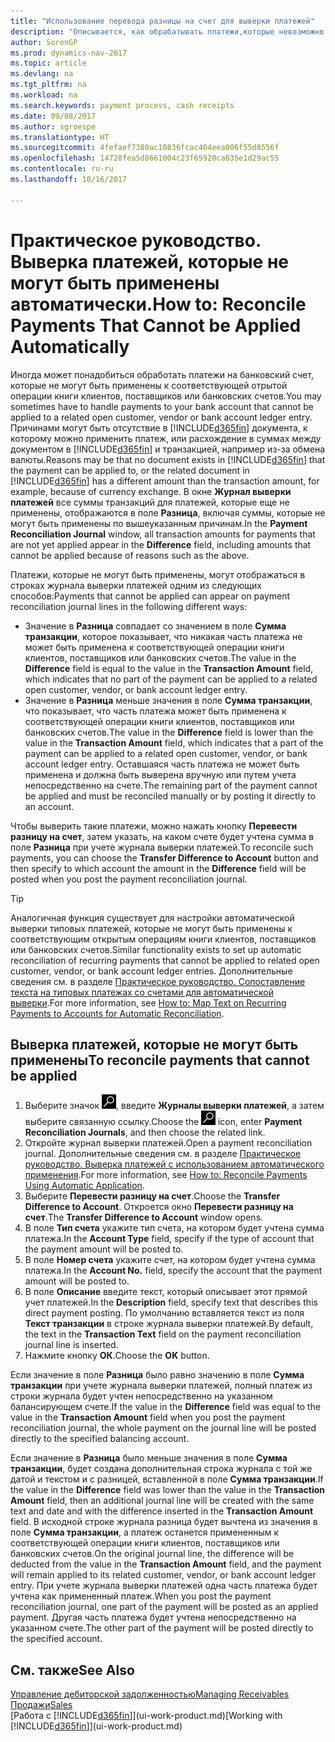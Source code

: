```yaml
---
title: "Использование перевода разницы на счет для выверки платежей"
description: "Описывается, как обрабатывать платежи,которые невозможно применить к документу, например, если возникает разница сумм из-за валютных курсов."
author: SorenGP
ms.prod: dynamics-nav-2017
ms.topic: article
ms.devlang: na
ms.tgt_pltfrm: na
ms.workload: na
ms.search.keywords: payment process, cash receipts
ms.date: 09/08/2017
ms.author: sgroespe
ms.translationtype: HT
ms.sourcegitcommit: 4fefaef7380ac10836fcac404eea006f55d8556f
ms.openlocfilehash: 14728fea5d8661004c23f65920ca835e1d29ac55
ms.contentlocale: ru-ru
ms.lasthandoff: 10/16/2017

---
```

# <a name="how-to-reconcile-payments-that-cannot-be-applied-automatically"></a><span data-ttu-id="cea0d-103">Практическое руководство. Выверка платежей, которые не могут быть применены автоматически.</span><span class="sxs-lookup"><span data-stu-id="cea0d-103">How to: Reconcile Payments That Cannot be Applied Automatically</span></span>
<span data-ttu-id="cea0d-104">Иногда может понадобиться обработать платежи на банковский счет, которые не могут быть применены к соответствующей отрытой операции книги клиентов, поставщиков или банковских счетов.</span><span class="sxs-lookup"><span data-stu-id="cea0d-104">You may sometimes have to handle payments to your bank account that cannot be applied to a related open customer, vendor or bank account ledger entry.</span></span> <span data-ttu-id="cea0d-105">Причинами могут быть отсутствие в [!INCLUDE[d365fin](includes/d365fin_md.md)] документа, к которому можно применить платеж, или расхождение в суммах между документом в [!INCLUDE[d365fin](includes/d365fin_md.md)] и транзакцией, например из-за обмена валюты.</span><span class="sxs-lookup"><span data-stu-id="cea0d-105">Reasons may be that no document exists in [!INCLUDE[d365fin](includes/d365fin_md.md)] that the payment can be applied to, or the related document in [!INCLUDE[d365fin](includes/d365fin_md.md)] has a different amount than the transaction amount, for example, because of currency exchange.</span></span> <span data-ttu-id="cea0d-106">В окне **Журнал выверки платежей** все суммы транзакций для платежей, которые еще не применены, отображаются в поле **Разница**, включая суммы, которые не могут быть применены по вышеуказанным причинам.</span><span class="sxs-lookup"><span data-stu-id="cea0d-106">In the **Payment Reconciliation Journal** window, all transaction amounts for payments that are not yet applied appear in the **Difference** field, including amounts that cannot be applied because of reasons such as the above.</span></span>

<span data-ttu-id="cea0d-107">Платежи, которые не могут быть применены, могут отображаться в строках журнала выверки платежей одним из следующих способов:</span><span class="sxs-lookup"><span data-stu-id="cea0d-107">Payments that cannot be applied can appear on payment reconciliation journal lines in the following different ways:</span></span>

* <span data-ttu-id="cea0d-108">Значение в **Разница** совпадает со значением в поле **Сумма транзакции**, которое показывает, что никакая часть платежа не может быть применена к соответствующей операции книги клиентов, поставщиков или банковских счетов.</span><span class="sxs-lookup"><span data-stu-id="cea0d-108">The value in the **Difference** field is equal to the value in the **Transaction Amount** field, which indicates that no part of the payment can be applied to a related open customer, vendor, or bank account ledger entry.</span></span>
* <span data-ttu-id="cea0d-109">Значение в **Разница** меньше значения в поле **Сумма транзакции**, что показывает, что часть платежа может быть применена к соответствующей операции книги клиентов, поставщиков или банковских счетов.</span><span class="sxs-lookup"><span data-stu-id="cea0d-109">The value in the **Difference** field is lower than the value in the **Transaction Amount** field, which indicates that a part of the payment can be applied to a related open customer, vendor, or bank account ledger entry.</span></span> <span data-ttu-id="cea0d-110">Оставшаяся часть платежа не может быть применена и должна быть выверена вручную или путем учета непосредственно на счете.</span><span class="sxs-lookup"><span data-stu-id="cea0d-110">The remaining part of the payment cannot be applied and must be reconciled manually or by posting it directly to an account.</span></span>

<span data-ttu-id="cea0d-111">Чтобы выверить такие платежи, можно нажать кнопку **Перевести разницу на счет**, затем указать, на каком счете будет учтена сумма в поле **Разница** при учете журнала выверки платежей.</span><span class="sxs-lookup"><span data-stu-id="cea0d-111">To reconcile such payments, you can choose the **Transfer Difference to Account** button and then specify to which account the amount in the **Difference** field will be posted when you post the payment reconciliation journal.</span></span>

> [!TIP]  
>   <span data-ttu-id="cea0d-112">Аналогичная функция существует для настройки автоматической выверки типовых платежей, которые не могут быть применены к соответствующим открытым операциям книги клиентов, поставщиков или банковских счетов.</span><span class="sxs-lookup"><span data-stu-id="cea0d-112">Similar functionality exists to set up automatic reconciliation of recurring payments that cannot be applied to related open customer, vendor, or bank account ledger entries.</span></span> <span data-ttu-id="cea0d-113">Дополнительные сведения см. в разделе [Практическое руководство. Сопоставление текста на типовых платежах со счетами для автоматической выверки](receivables-how-map-text-recurring-payments-accounts-auto-reconcilliation.md).</span><span class="sxs-lookup"><span data-stu-id="cea0d-113">For more information, see [How to: Map Text on Recurring Payments to Accounts for Automatic Reconciliation](receivables-how-map-text-recurring-payments-accounts-auto-reconcilliation.md).</span></span>

## <a name="to-reconcile-payments-that-cannot-be-applied"></a><span data-ttu-id="cea0d-114">Выверка платежей, которые не могут быть применены</span><span class="sxs-lookup"><span data-stu-id="cea0d-114">To reconcile payments that cannot be applied</span></span>
1. <span data-ttu-id="cea0d-115">Выберите значок ![Поиск страницы или отчета](media/ui-search/search_small.png "Значок поиска страницы или отчета"), введите **Журналы выверки платежей**, а затем выберите связанную ссылку.</span><span class="sxs-lookup"><span data-stu-id="cea0d-115">Choose the ![Search for Page or Report](media/ui-search/search_small.png "Search for Page or Report icon") icon, enter **Payment Reconciliation Journals**, and then choose the related link.</span></span>
2. <span data-ttu-id="cea0d-116">Откройте журнал выверки платежей.</span><span class="sxs-lookup"><span data-stu-id="cea0d-116">Open a payment reconciliation journal.</span></span> <span data-ttu-id="cea0d-117">Дополнительные сведения см. в разделе [Практическое руководство. Выверка платежей с использованием автоматического применения](receivables-how-reconcile-payments-auto-application.md).</span><span class="sxs-lookup"><span data-stu-id="cea0d-117">For more information, see [How to: Reconcile Payments Using Automatic Application](receivables-how-reconcile-payments-auto-application.md).</span></span>
3. <span data-ttu-id="cea0d-118">Выберите **Перевести разницу на счет**.</span><span class="sxs-lookup"><span data-stu-id="cea0d-118">Choose the **Transfer Difference to Account**.</span></span> <span data-ttu-id="cea0d-119">Откроется окно **Перевести разницу на счет**.</span><span class="sxs-lookup"><span data-stu-id="cea0d-119">The **Transfer Difference to Account** window opens.</span></span>
4. <span data-ttu-id="cea0d-120">В поле **Тип счета** укажите тип счета, на котором будет учтена сумма платежа.</span><span class="sxs-lookup"><span data-stu-id="cea0d-120">In the **Account Type** field, specify if the type of account that the payment amount will be posted to.</span></span>
5. <span data-ttu-id="cea0d-121">В поле **Номер счета** укажите счет, на котором будет учтена сумма платежа.</span><span class="sxs-lookup"><span data-stu-id="cea0d-121">In the **Account No.** field, specify the account that the payment amount will be posted to.</span></span>
6. <span data-ttu-id="cea0d-122">В поле **Описание** введите текст, который описывает этот прямой учет платежей.</span><span class="sxs-lookup"><span data-stu-id="cea0d-122">In the **Description** field, specify text that describes this direct payment posting.</span></span> <span data-ttu-id="cea0d-123">По умолчанию вставляется текст из поля **Текст транзакции** в строке журнала выверки платежей.</span><span class="sxs-lookup"><span data-stu-id="cea0d-123">By default, the text in the **Transaction Text** field on the payment reconciliation journal line is inserted.</span></span>
7. <span data-ttu-id="cea0d-124">Нажмите кнопку **ОК**.</span><span class="sxs-lookup"><span data-stu-id="cea0d-124">Choose the **OK** button.</span></span>

<span data-ttu-id="cea0d-125">Если значение в поле **Разница** было равно значению в поле **Сумма транзакции** при учете журнала выверки платежей, полный платеж из строки журнала будет учтен непосредственно на указанном балансирующем счете.</span><span class="sxs-lookup"><span data-stu-id="cea0d-125">If the value in the **Difference** field was equal to the value in the **Transaction Amount** field when you post the payment reconciliation journal, the whole payment on the journal line will be posted directly to the specified balancing account.</span></span>

<span data-ttu-id="cea0d-126">Если значение в **Разница** было меньше значения в поле **Сумма транзакции**, будет создана дополнительная строка журнала с той же датой и текстом и с разницей, вставленной в поле **Сумма транзакции**.</span><span class="sxs-lookup"><span data-stu-id="cea0d-126">If the value in the **Difference** field was lower than the value in the **Transaction Amount** field, then an additional journal line will be created with the same text and date and with the difference inserted in the **Transaction Amount** field.</span></span> <span data-ttu-id="cea0d-127">В исходной строке журнала разница будет вычтена из значения в поле **Сумма транзакции**, а платеж останется примененным к соответствующей операции книги клиентов, поставщиков или банковских счетов.</span><span class="sxs-lookup"><span data-stu-id="cea0d-127">On the original journal line, the difference will be deducted from the value in the **Transaction Amount** field, and the payment will remain applied to its related customer, vendor, or bank account ledger entry.</span></span> <span data-ttu-id="cea0d-128">При учете журнала выверки платежей одна часть платежа будет учтена как примененный платеж.</span><span class="sxs-lookup"><span data-stu-id="cea0d-128">When you post the payment reconciliation journal, one part of the payment will be posted as an applied payment.</span></span> <span data-ttu-id="cea0d-129">Другая часть платежа будет учтена непосредственно на указанном счете.</span><span class="sxs-lookup"><span data-stu-id="cea0d-129">The other part of the payment will be posted directly to the specified account.</span></span>

## <a name="see-also"></a><span data-ttu-id="cea0d-130">См. также</span><span class="sxs-lookup"><span data-stu-id="cea0d-130">See Also</span></span>
[<span data-ttu-id="cea0d-131">Управление дебиторской задолженностью</span><span class="sxs-lookup"><span data-stu-id="cea0d-131">Managing Receivables</span></span>](receivables-manage-receivables.md)  
[<span data-ttu-id="cea0d-132">Продажи</span><span class="sxs-lookup"><span data-stu-id="cea0d-132">Sales</span></span>](sales-manage-sales.md)  
<span data-ttu-id="cea0d-133">[Работа с [!INCLUDE[d365fin](includes/d365fin_md.md)]](ui-work-product.md)</span><span class="sxs-lookup"><span data-stu-id="cea0d-133">[Working with [!INCLUDE[d365fin](includes/d365fin_md.md)]](ui-work-product.md)</span></span>


